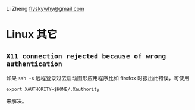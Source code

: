 Li Zheng <flyskywhy@gmail.com>

# Linux 其它

## `X11 connection rejected because of wrong authentication`
如果 `ssh -X` 远程登录过去启动图形应用程序比如 firefox 时报出此错误，可使用

    export XAUTHORITY=$HOME/.Xauthority

来解决。
